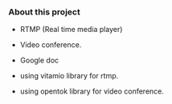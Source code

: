 ### About this project ###

* RTMP (Real time media player)
* Video conference.
* Google doc

* using vitamio library for rtmp.
* using opentok library for video conference.